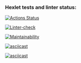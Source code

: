 ### Hexlet tests and linter status:
[![Actions Status](https://github.com/CerberStrix/frontend-project-lvl1/workflows/hexlet-check/badge.svg)](https://github.com/CerberStrix/frontend-project-lvl1/actions)

[![Linter-check](https://github.com/CerberStrix/frontend-project-lvl1/actions/workflows/linter-check.yml/badge.svg)](https://github.com/CerberStrix/frontend-project-lvl1/actions/workflows/linter-check.yml)

[![Maintainability](https://api.codeclimate.com/v1/badges/278b54b6d1e73f902124/maintainability)](https://codeclimate.com/github/CerberStrix/frontend-project-lvl1/maintainability)

[![asciicast](https://asciinema.org/a/436864.svg)](https://asciinema.org/a/436864)

[![asciicast](https://asciinema.org/a/RxLW5wWxMJMmZ7hVvAHU6nQMb.svg)](https://asciinema.org/a/RxLW5wWxMJMmZ7hVvAHU6nQMb)

